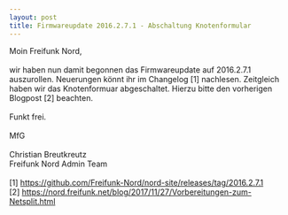 ```yaml
---
layout: post
title: Firmwareupdate 2016.2.7.1 - Abschaltung Knotenformular
---
```


Moin Freifunk Nord,
<br>
<br>
wir haben nun damit begonnen das Firmwareupdate auf 2016.2.7.1 auszurollen. Neuerungen könnt ihr im Changelog [1] nachlesen. Zeitgleich haben wir das Knotenformuar abgeschaltet. Hierzu bitte den vorherigen Blogpost [2] beachten.
<br>
<br>
Funkt frei.
<br>
<br>
MfG
<br>
<br>
Christian Breutkreutz<br>
Freifunk Nord Admin Team
<br>
<br>
[1] https://github.com/Freifunk-Nord/nord-site/releases/tag/2016.2.7.1
<br>
[2] https://nord.freifunk.net/blog/2017/11/27/Vorbereitungen-zum-Netsplit.html
